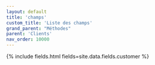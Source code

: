 ```yaml
---
layout: default
title: 'champs'
custom_title: 'Liste des champs'
grand_parent: "Méthodes"
parent: 'Clients'
nav_order: 10000
---
```


{% include fields.html fields=site.data.fields.customer %}
